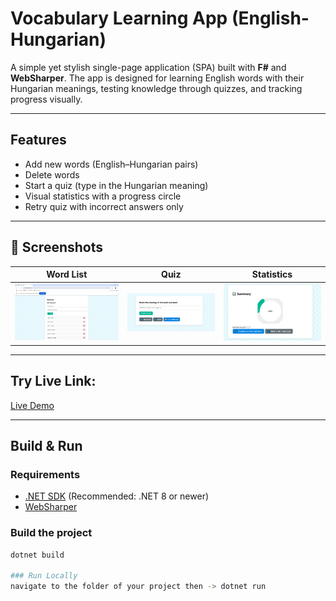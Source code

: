 # Vocabulary Learning App (English-Hungarian)

A simple yet stylish single-page application (SPA) built with **F#** and **WebSharper**. The app is designed for learning English words with their Hungarian meanings, testing knowledge through quizzes, and tracking progress visually.

---

## Features

- Add new words (English–Hungarian pairs)
- Delete words
- Start a quiz (type in the Hungarian meaning)
- Visual statistics with a progress circle
- Retry quiz with incorrect answers only

---

## 📸 Screenshots

| Word List | Quiz | Statistics |
|-----------|------|------------|
| ![Word List](screenshots/screen1.PNG) | ![Quiz](screenshots/screen2.PNG) | ![Stats](screenshots/screen3.PNG) |


---

## Try Live Link:

 [Live Demo](https://bence999999999.github.io/project_omega_F_sharp/)

---

## Build & Run

### Requirements

- [.NET SDK](https://dotnet.microsoft.com/download) (Recommended: .NET 8 or newer)
- [WebSharper](https://websharper.com)

### Build the project

```bash
dotnet build

### Run Locally
navigate to the folder of your project then -> dotnet run

